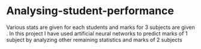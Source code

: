 # Analysing-student-performance
Various stats are given for each students and marks for 3 subjects are given . In this project I have used artificial neural networks to predict marks of 1 subject by analyzing other remaining statistics and marks of 2 subjects
